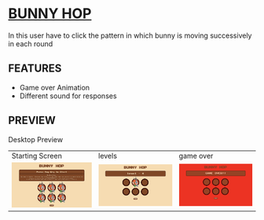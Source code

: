 # <a href= "https://shray0027.github.io/BunnyHop/">BUNNY HOP</a>
In this user have to click the pattern in which bunny is moving successively in each round
## FEATURES
* Game over Animation
* Different sound for responses
## PREVIEW
<table>
<tr>
Desktop Preview
</tr>
<tr><td>Starting Screen</td><td>levels</td><td>game over</td>
<tr>
<td>
 <img src= "images/bunnyhop-preview-1.png" alt ="images/bunnyhop-preview-1">
</td>
<td><img src= "images/bunnyhop-preview-2.png" alt ="images/bunnyhop-preview-2"></td>
 <td><img src= "images/bunnyhop-preview-3.png" alt ="images/bunnyhop-preview-3"></td>
</tr>


</table>
